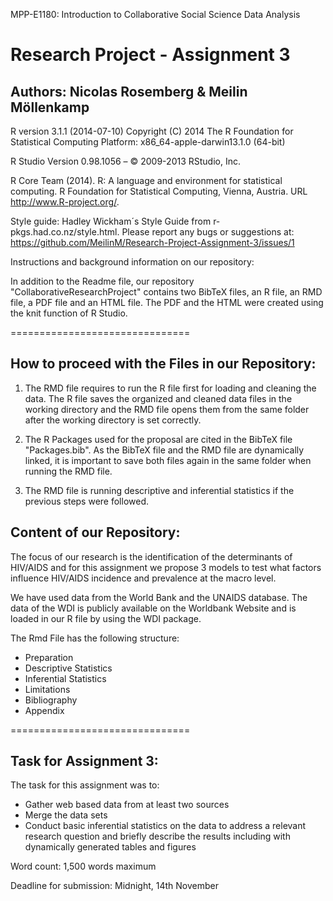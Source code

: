 MPP-E1180: Introduction to Collaborative Social Science Data Analysis
# Research Project - Assignment 3
## Authors: Nicolas Rosemberg & Meilin Möllenkamp


R version 3.1.1 (2014-07-10) Copyright (C) 2014 The R Foundation for Statistical Computing Platform: x86_64-apple-darwin13.1.0 (64-bit)

R Studio Version 0.98.1056 – © 2009-2013 RStudio, Inc.

R Core Team (2014). R: A language and environment for statistical computing. R Foundation for Statistical Computing, Vienna, Austria. URL http://www.R-project.org/.

Style guide: Hadley Wickham´s Style Guide from r-pkgs.had.co.nz/style.html.
Please report any bugs or suggestions at: https://github.com/MeilinM/Research-Project-Assignment-3/issues/1

Instructions and background information on our repository:

In addition to the Readme file, our repository "CollaborativeResearchProject" contains two BibTeX files, an R file, an RMD file, a PDF file and an HTML file. The PDF and the HTML were created using the knit function of R Studio.

===============================

## How to proceed with the Files in our Repository:

1. The RMD file requires to run the R file first for loading and cleaning the data. The R file saves the organized and cleaned data files in the working directory and the RMD file opens them from the same folder after the working directory is set correctly.

2. The R Packages used for the proposal are cited in the BibTeX file "Packages.bib". As the BibTeX file and the RMD file are dynamically linked, it is important to save both files again in the same folder when running the RMD file.  

3. The RMD file is running descriptive and inferential statistics if the previous steps were followed.


## Content of our Repository:
The focus of our research is the identification of the determinants of HIV/AIDS and for this assignment we propose 3 models to test what factors influence HIV/AIDS incidence and prevalence at the macro level.

We have used data from the World Bank and the UNAIDS database. The data of the WDI is publicly available on the Worldbank Website and is loaded in our R file by using the WDI package. 

The Rmd File has the following structure:

* Preparation
* Descriptive Statistics
* Inferential Statistics
* Limitations
* Bibliography
* Appendix

===============================

## Task for Assignment 3:

The task for this assignment was to:
* Gather web based data from at least two sources
* Merge the data sets
* Conduct basic inferential statistics on the data to address a relevant research question and briefly describe the results       including with dynamically generated tables and figures

Word count:
1,500 words maximum

Deadline for submission:
Midnight, 14th November
